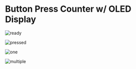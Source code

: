 # Button Press Counter w/ OLED Display

![ready](media/ready.png)

![pressed](media/pressed.png)

![one](media/one.png)

![multiple](media/multiple.png)

